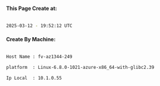 
   
#### This Page Create at:

```bash

2025-03-12 - 19:52:12 UTC

```

#### Create By Machine:

```bash

Host Name : fv-az1344-249

platform  : Linux-6.8.0-1021-azure-x86_64-with-glibc2.39

Ip Local  : 10.1.0.55

```

